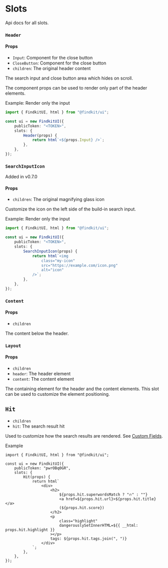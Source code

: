 # Slots

<Api page="ui.slots" >Api docs for all slots</Api>.

### `Header`

#### Props

- `Input`: Component for the close button
- `CloseButton`: Component for the close button
- `children`: The original header content

The search input and close button area which hides on scroll.

The component props can be used to render only part of the header elements.

Example: Render only the input

```ts
import { FindkitUI, html } from "@findkit/ui";

const ui = new FindkitUI({
	publicToken: "<TOKEN>",
	slots: {
		Header(props) {
			return html`<${props.Input} />`;
		},
	},
});
```

<Api page="ui.slots.header" />

### `SearchInputIcon`

Added in v0.7.0

#### Props

- `children`: The original magnifying glass icon

Customize the icon on the left side of the build-in search input.

Example: Render only the input

```ts
import { FindkitUI, html } from "@findkit/ui";

const ui = new FindkitUI({
	publicToken: "<TOKEN>",
	slots: {
		SearchInputIcon(props) {
			return html`<img
				class="my-icon"
				src="https://example.com/icon.png"
				alt="icon"
			/>`;
		},
	},
});
```

<Api page="ui.slots.header" />

### `Content`

#### Props

- `children`

The content below the header.

<Api page="ui.slots.content" />

### `Layout`

#### Props

- `children`
- `header`: The header element
- `content`: The content element

The containing element for the header and the content elements. This slot can be
used to customize the element positioning.

<Api page="ui.slots.layout" />

## `Hit`

- `children`
- `hit`: The <Api page="ui.searchresulthit">search result hit</Api>

Used to customize how the search results are rendered. See [Custom
Fields](/ui/slot-overrides/custom-fields).

<Api page="ui.slots.hit" />

Example

```tsx
import { FindkitUI, html } from "@findkit/ui";

const ui = new FindkitUI({
	publicToken: "pwrOBq0GR",
	slots: {
		Hit(props) {
			return html`
				<div>
					<h2>
						${props.hit.superwordsMatch ? "🔥" : ""}
						<a href=${props.hit.url}>${props.hit.title}</a>
						(${props.hit.score})
					</h2>
					<p
						class="highlight"
						dangerouslySetInnerHTML=${{ __html: props.hit.highlight }}
					></p>
					tags: ${props.hit.tags.join(", ")}
				</div>
			`;
		},
	},
});
```

<Codesandbox example="static/hit-slot" />
